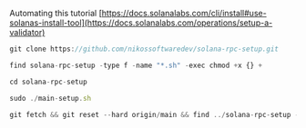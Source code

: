 Automating this tutorial
[https://docs.solanalabs.com/cli/install#use-solanas-install-tool](https://docs.solanalabs.com/operations/setup-a-validator)

```js
git clone https://github.com/nikossoftwaredev/solana-rpc-setup.git
```
```js
find solana-rpc-setup -type f -name "*.sh" -exec chmod +x {} +
```

```js
cd solana-rpc-setup
```

```js
sudo ./main-setup.sh
```

```js
git fetch && git reset --hard origin/main && find ../solana-rpc-setup -type f -name "*.sh" -exec chmod +x {} +
```
